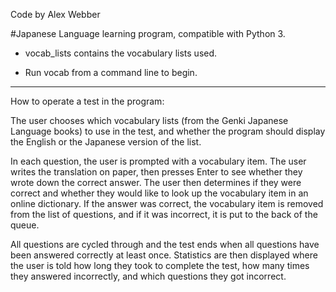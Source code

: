 Code by Alex Webber

#Japanese Language learning program, compatible with Python 3.

- vocab_lists contains the vocabulary lists used.

- Run vocab from a command line to begin.

****

How to operate a test in the program:

The user chooses which vocabulary lists (from the Genki Japanese Language books) to use in the test, and whether the program should display the English or the Japanese version of the list. 

In each question, the user is prompted with a vocabulary item. The user writes the translation on paper, then presses Enter to see whether they wrote down the correct answer. The user then determines if they were correct and whether they would like to look up the vocabulary item in an online dictionary. If the answer was correct, the vocabulary item is removed from the list of questions, and if it was incorrect, it is put to the back of the queue. 

All questions are cycled through and the test ends when all questions have been answered correctly at least once. Statistics are then displayed where the user is told how long they took to complete the test, how many times they answered incorrectly, and which questions they got incorrect.
